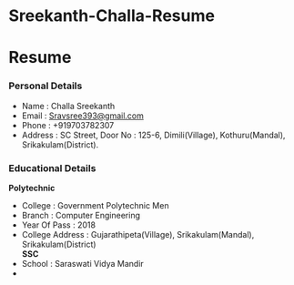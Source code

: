 # Sreekanth-Challa-Resume
# Resume
### Personal Details
- Name : Challa Sreekanth <br>
- Email : Sravsree393@gmail.com <br>
- Phone : +919703782307 <br>
- Address : SC Street, Door No : 125-6, Dimili(Village), Kothuru(Mandal), Srikakulam(District). 
### Educational Details
**Polytechnic**
- College : Government Polytechnic Men <br>
- Branch : Computer Engineering <br>
- Year Of Pass : 2018 <br>
- College Address : Gujarathipeta(Village), Srikakulam(Mandal), Srikakulam(District) <br>
**SSC**
- School : Saraswati Vidya Mandir <br>
- 



